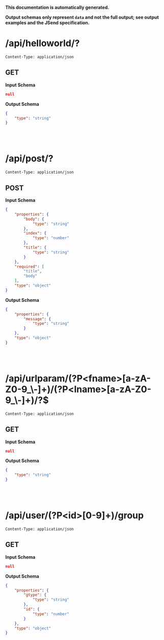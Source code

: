 **This documentation is automatically generated.**

**Output schemas only represent `data` and not the full output; see output examples and the JSend specification.**

# /api/helloworld/?

    Content-Type: application/json

## GET


**Input Schema**
```json
null
```



**Output Schema**
```json
{
    "type": "string"
}
```





<br>
<br>

# /api/post/?

    Content-Type: application/json

## POST


**Input Schema**
```json
{
    "properties": {
        "body": {
            "type": "string"
        },
        "index": {
            "type": "number"
        },
        "title": {
            "type": "string"
        }
    },
    "required": [
        "title",
        "body"
    ],
    "type": "object"
}
```



**Output Schema**
```json
{
    "properties": {
        "message": {
            "type": "string"
        }
    },
    "type": "object"
}
```





<br>
<br>

# /api/urlparam/\(?P\<fname\>\[a\-zA\-Z0\-9\_\\\-\]\+\)/\(?P\<lname\>\[a\-zA\-Z0\-9\_\\\-\]\+\)/?$

    Content-Type: application/json

## GET


**Input Schema**
```json
null
```



**Output Schema**
```json
{
    "type": "string"
}
```





<br>
<br>

# /api/user/\(?P\<id\>\[0\-9\]\+\)/group

    Content-Type: application/json

## GET


**Input Schema**
```json
null
```



**Output Schema**
```json
{
    "properties": {
        "gtype": {
            "type": "string"
        },
        "id": {
            "type": "number"
        }
    },
    "type": "object"
}
```




